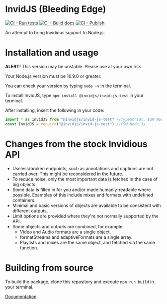 # InvidJS (Bleeding Edge)

[![CI - Run tests](https://github.com/InvidJS/InvidJS/actions/workflows/tests.yml/badge.svg)](https://github.com/InvidJS/InvidJS/actions/workflows/tests.yml)
[![CI - Build docs](https://github.com/InvidJS/InvidJS/actions/workflows/docs.yml/badge.svg)](https://github.com/InvidJS/InvidJS/actions/workflows/docs.yml)
[![CI - Publish](https://github.com/InvidJS/InvidJS/actions/workflows/bleeding-publish.yml/badge.svg)](https://github.com/InvidJS/InvidJS/actions/workflows/bleeding-publish.yml)

An attempt to bring Invidious support to Node.js.

# Installation and usage

**ALERT!** This version may be unstable. Please use at your own risk.

Your Node.js version must be 16.9.0 or greater.

You can check your version by typing `node -v` in the terminal.

To install InvidJS, type `npm install @invidjs/invid-js-test` in your terminal.

After installing, insert the following in your code:

```js
import * as InvidJS from "@invidjs/invid-js-test" //TypeScript, ESM Node.js
const InvidJS = require("@invidjs/invid-js-test") //CSM Node.js
```

# Changes from the stock Invidious API
- Useless/broken endpoints, such as annotations and captions are not carried over. This might be reconsidered in the future.
- To reduce noise, only the most important data is fetched in the case of big objects.
- Some data is filled in for you and/or made humanly-readable where possible. Examples of this include mixes and formats with undefined containers.
- Minimal and basic versions of objects are available to be consistent with different outputs.
- Limit options are provided where they're not normally supported by the API.
- Some objects and outputs are combined, for example:
  - Video and Audio formats are a single object. 
  - formatStreams and adaptiveFormats are a single array.
  - Playlists and mixes are the same object, and fetched via the same function.

# Building from source
To build the package, clone this repository and execute `npm run build` in your terminal.

[Documentation](https://invidjs.github.io/docs/)